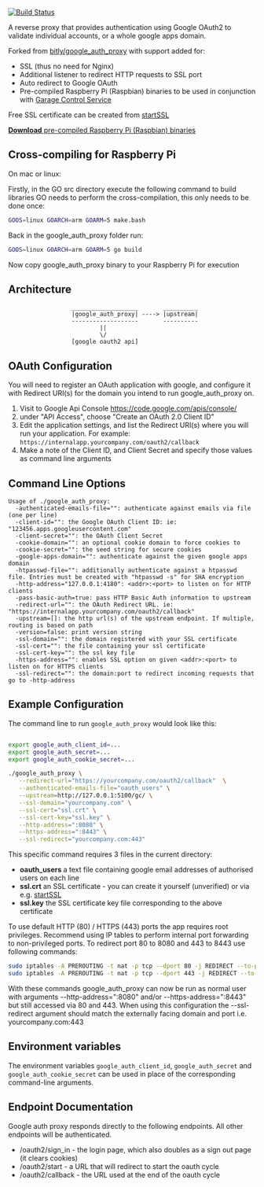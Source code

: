 [![Build Status](https://travis-ci.org/drweaver/google_auth_proxy.png?branch=master)](https://travis-ci.org/drweaver/google_auth_proxy)

A reverse proxy that provides authentication using Google OAuth2 to validate 
individual accounts, or a whole google apps domain.

Forked from [bitly/google_auth_proxy](https://github.com/bitly/google_auth_proxy) with support added for:
* SSL (thus no need for Nginx)
* Additional listener to redirect HTTP requests to SSL port
* Auto redirect to Google OAuth
* Pre-compiled Raspberry Pi (Raspbian) binaries to be used in 
  conjunction with [Garage Control Service](https://github.com/drweaver/py_garage_server)

Free SSL certificate can be created from [startSSL](http://www.startssl.com/)

[**Download** pre-compiled Raspberry Pi (Raspbian) binaries](https://github.com/drweaver/google_auth_proxy/releases/latest)

## Cross-compiling for Raspberry Pi

On mac or linux:

Firstly, in the GO src directory execute the following command to 
build libraries GO needs to perform the cross-compilation, this only needs to be done once:
```bash
GOOS=linux GOARCH=arm GOARM=5 make.bash
```

Back in the google_auth_proxy folder run:
```bash
GOOS=linux GOARCH=arm GOARM=5 go build
```

Now copy google_auth_proxy binary to your Raspberry Pi for execution

## Architecture

```
                  ___________________       __________
                  |google_auth_proxy| ----> |upstream| 
                  -------------------       ----------
                          ||
                          \/
                  [google oauth2 api]
```


## OAuth Configuration

You will need to register an OAuth application with google, and configure it with Redirect URI(s) for the domain you
intend to run google_auth_proxy on.

1. Visit to Google Api Console https://code.google.com/apis/console/
2. under "API Access", choose "Create an OAuth 2.0 Client ID"
3. Edit the application settings, and list the Redirect URI(s) where you will run your application. For example: 
`https://internalapp.yourcompany.com/oauth2/callback`
4. Make a note of the Client ID, and Client Secret and specify those values as command line arguments

## Command Line Options

```
Usage of ./google_auth_proxy:
  -authenticated-emails-file="": authenticate against emails via file (one per line)
  -client-id="": the Google OAuth Client ID: ie: "123456.apps.googleusercontent.com"
  -client-secret="": the OAuth Client Secret
  -cookie-domain="": an optional cookie domain to force cookies to
  -cookie-secret="": the seed string for secure cookies
  -google-apps-domain="": authenticate against the given google apps domain
  -htpasswd-file="": additionally authenticate against a htpasswd file. Entries must be created with "htpasswd -s" for SHA encryption
  -http-address="127.0.0.1:4180": <addr>:<port> to listen on for HTTP clients
  -pass-basic-auth=true: pass HTTP Basic Auth information to upstream
  -redirect-url="": the OAuth Redirect URL. ie: "https://internalapp.yourcompany.com/oauth2/callback"
  -upstream=[]: the http url(s) of the upstream endpoint. If multiple, routing is based on path
  -version=false: print version string
  -ssl-domain="": the domain registered with your SSL certificate
  -ssl-cert="": the file containing your ssl certificate
  -ssl-cert-key="": the ssl key file
  -https-address="": enables SSL option on given <addr>:<port> to listen on for HTTPS clients
  -ssl-redirect="": the domain:port to redirect incoming requests that go to -http-address
```


## Example Configuration

The command line to run `google_auth_proxy` would look like this:

```bash

export google_auth_client_id=...
export google_auth_secret=...
export google_auth_cookie_secret=...

./google_auth_proxy \
   --redirect-url="https://yourcompany.com/oauth2/callback"  \
   --authenticated-emails-file="oauth_users" \
   --upstream=http://127.0.0.1:5100/gc/ \
   --ssl-domain="yourcompany.com" \
   --ssl-cert="ssl.crt" \
   --ssl-cert-key="ssl.key" \
   --http-address=":8080" \
   --https-address=":8443" \
   --ssl-redirect="yourcompany.com:443"
```

This specific command requires 3 files in the current directory:
* **oauth_users** a text file containing google email addresses of authorised users on each line
* **ssl.crt** an SSL certificate - you can create it yourself (unverified) or via e.g. [startSSL](www.startssl.com)
* **ssl.key** the SSL certificate key file corresponding to the above certificate

To use default HTTP (80) / HTTPS (443) ports the app requires root privileges.  Recommend using IP 
tables to perform internal port forwarding to non-privileged ports.  To redirect port 80 to 8080 
and 443 to 8443 use following commands:

```bash
sudo iptables -A PREROUTING -t nat -p tcp --dport 80 -j REDIRECT --to-port 8080
sudo iptables -A PREROUTING -t nat -p tcp --dport 443 -j REDIRECT --to-port 8443
```

With these commands google_auth_proxy can now be run as normal user with arguments --http-address=":8080" 
and/or --https-address=":8443" but still accessed via 80 and 443.  When using this configuration the 
--ssl-redirect argument should match the externally facing domain and port i.e. yourcompany.com:443

## Environment variables

The environment variables `google_auth_client_id`, `google_auth_secret` and `google_auth_cookie_secret` can be used in place of the corresponding command-line arguments.

## Endpoint Documentation

Google auth proxy responds directly to the following endpoints. All other endpoints will be authenticated.

* /oauth2/sign_in - the login page, which also doubles as a sign out page (it clears cookies)
* /oauth2/start - a URL that will redirect to start the oauth cycle
* /oauth2/callback - the URL used at the end of the oauth cycle
